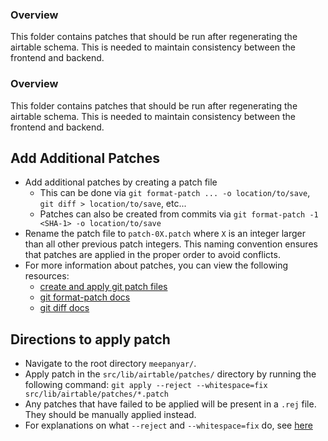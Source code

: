 ### Overview
This folder contains patches that should be run after regenerating the airtable schema. This is needed to maintain consistency between the frontend and backend.

### Overview
This folder contains patches that should be run after regenerating the airtable schema. This is needed to maintain consistency between the frontend and backend.

## Add Additional Patches
- Add additional patches by creating a patch file
  - This can be done via `git format-patch ... -o location/to/save`, `git diff > location/to/save`, etc...
  - Patches can also be created from commits via `git format-patch -1 <SHA-1> -o location/to/save`
- Rename the patch file to `patch-0X.patch` where `X` is an integer larger than all other previous patch integers. This naming convention ensures that patches are applied in the proper order to avoid conflicts.
- For more information about patches, you can view the following resources: 
  - [create and apply git patch files](https://devconnected.com/how-to-create-and-apply-git-patch-files/)
  - [git format-patch docs](https://git-scm.com/docs/git-format-patch)
  - [git diff docs](https://git-scm.com/docs/git-diff)

## Directions to apply patch
- Navigate to the root directory `meepanyar/`.
- Apply patch in the `src/lib/airtable/patches/` directory by running the following command: `git apply --reject --whitespace=fix src/lib/airtable/patches/*.patch`
- Any patches that have failed to be applied will be present in a `.rej` file. They should be manually applied instead.
- For explanations on what `--reject` and `--whitespace=fix` do, see [here](https://stackoverflow.com/a/15375869)